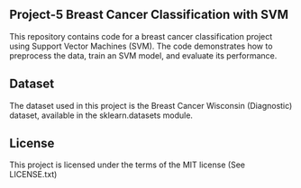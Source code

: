 ## Project-5 Breast Cancer Classification with SVM

This repository contains code for a breast cancer classification project using Support Vector Machines (SVM). The code demonstrates how to preprocess the data, train an SVM model, and evaluate its performance.


## Dataset

The dataset used in this project is the Breast Cancer Wisconsin (Diagnostic) dataset, available in the sklearn.datasets module.


## License

This project is licensed under the terms of the MIT license (See LICENSE.txt)
